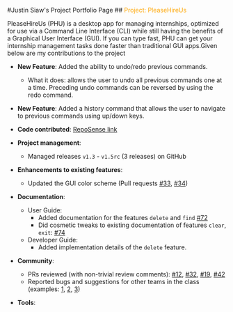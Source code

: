#Justin Siaw's Project Portfolio Page
##<span style="color:orange"> Project: PleaseHireUs </span>


PleaseHireUs (PHU) is a desktop app for managing internships, optimized for use via a Command Line Interface (CLI) while still having the benefits of a Graphical User Interface (GUI). If you can type fast, PHU can get your internship management tasks done faster than traditional GUI apps.Given below are my contributions to the project
* **New Feature**: Added the ability to undo/redo previous commands.
  * What it does: allows the user to undo all previous commands one at a time. Preceding undo commands can be reversed by using the redo command.
* **New Feature**: Added a history command that allows the user to navigate to previous commands using up/down keys.
* **Code contributed**: [RepoSense link]()
* **Project management**:
  * Managed releases `v1.3` - `v1.5rc` (3 releases) on GitHub
* **Enhancements to existing features**:
  * Updated the GUI color scheme (Pull requests [\#33](), [\#34]())

* **Documentation**:
  * User Guide:
    * Added documentation for the features `delete` and `find` [\#72]()
    * Did cosmetic tweaks to existing documentation of features `clear`, `exit`: [\#74]()
  * Developer Guide:
    * Added implementation details of the `delete` feature.
* **Community**:
  * PRs reviewed (with non-trivial review comments): [\#12](), [\#32](), [\#19](), [\#42]()
  * Reported bugs and suggestions for other teams in the class (examples: [1](), [2](), [3]())
* **Tools**:
